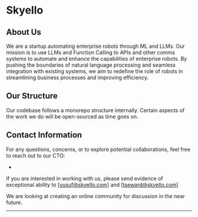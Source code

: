 # Skyello

## About Us
We are a startup automating enterprise robots through ML and LLMs. Our mission is to use LLMs and Function Calling to APIs and other comms systems to automate and enhance the capabilities of enterprise robots. By pushing the boundaries of natural language processing and seamless integration with existing systems, we aim to redefine the role of robots in streamlining business processes and improving efficiency.

## Our Structure
Our codebase follows a monorepo structure internally. Certain aspects of the work we do will be open-sourced as time goes on.

## Contact Information
For any questions, concerns, or to explore potential collaborations, feel free to reach out to our CTO:

- [CTO]: [yusuf@skyello.com]

If you are interested in working with us, please send evidence of exceptional ability to [yusuf@skyello.com] and [tseward@skyello.com]

We are looking at creating an online community for discussion in the near future.

---
